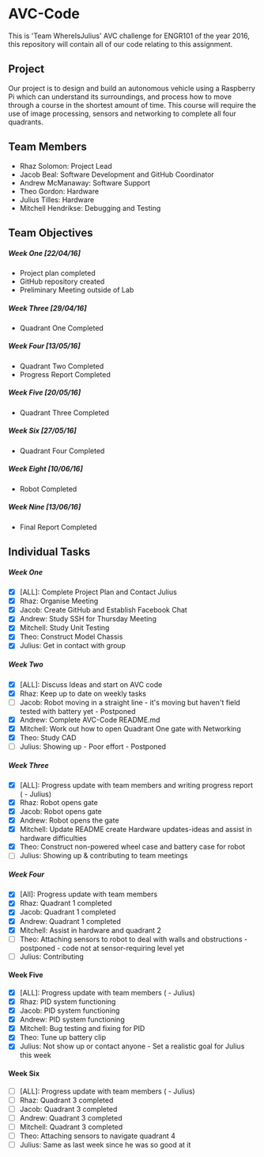 # AVC-Code

This is 'Team WhereIsJulius' AVC challenge for ENGR101 of the year 2016, this repository will contain all of our code relating to this assignment.

## Project

Our project is to design and build an autonomous vehicle using a Raspberry Pi which can understand its surroundings, and process how to move through a course in the shortest amount of time. This course will require the use of image processing, sensors and networking to complete all four quadrants.

## Team Members

- Rhaz Solomon: Project Lead
- Jacob Beal: Software Development and GitHub Coordinator
- Andrew McManaway: Software Support
- Theo Gordon: Hardware
- Julius Tilles:  Hardware
- Mitchell Hendrikse: Debugging and Testing

## Team Objectives

##### Week One [22/04/16]
- Project plan completed
- GitHub repository created
- Preliminary Meeting outside of Lab

##### Week Three [29/04/16]
- Quadrant One Completed

##### Week Four [13/05/16]
- Quadrant Two Completed
- Progress Report Completed

##### Week Five [20/05/16]
- Quadrant Three Completed

##### Week Six [27/05/16]
- Quadrant Four Completed

##### Week Eight [10/06/16]
- Robot Completed

##### Week Nine [13/06/16]
- Final Report Completed

## Individual Tasks

##### Week One
- [x] [ALL]: Complete Project Plan and Contact Julius
- [x] Rhaz: Organise Meeting
- [x] Jacob: Create GitHub and Establish Facebook Chat
- [x] Andrew: Study SSH for Thursday Meeting
- [x] Mitchell: Study Unit Testing
- [x] Theo: Construct Model Chassis
- [x] Julius: Get in contact with group

##### Week Two
- [x] [ALL]: Discuss Ideas and start on AVC code
- [x] Rhaz: Keep up to date on weekly tasks
- [ ] Jacob: Robot moving in a straight line - it's moving but haven't field tested with battery yet - Postponed
- [x] Andrew: Complete AVC-Code README.md
- [x] Mitchell: Work out how to open Quadrant One gate with Networking
- [x] Theo: Study CAD
- [ ] Julius: Showing up - Poor effort - Postponed

##### Week Three
- [x] [ALL]: Progress update with team members and writing progress report ( - Julius)
- [x] Rhaz: Robot opens gate
- [x] Jacob: Robot opens gate
- [x] Andrew: Robot opens the gate
- [x] Mitchell: Update README create Hardware updates-ideas and assist in hardware difficulties
- [x] Theo: Construct non-powered wheel case and battery case for robot
- [ ] Julius: Showing up & contributing to team meetings

##### Week Four
- [x] [All]: Progress update with team members
- [x] Rhaz: Quadrant 1 completed
- [x] Jacob: Quadrant 1 completed
- [x] Andrew: Quadrant 1 completed
- [x] Mitchell: Assist in hardware and quadrant 2
- [ ] Theo: Attaching sensors to robot to deal with walls and obstructions - postponed - code not at sensor-requiring level yet
- [ ] Julius: Contributing

#### Week Five
- [x] [ALL]: Progress update with team members ( - Julius)
- [x] Rhaz: PID system functioning
- [x] Jacob: PID system functioning
- [x] Andrew: PID system functioning
- [x] Mitchell: Bug testing and fixing for PID
- [x] Theo: Tune up battery clip
- [x] Julius: Not show up or contact anyone - Set a realistic goal for Julius this week

#### Week Six
- [ ] [ALL]: Progress update with team members ( - Julius)
- [ ] Rhaz: Quadrant 3 completed
- [ ] Jacob: Quadrant 3 completed
- [ ] Andrew: Quadrant 3 completed
- [ ] Mitchell: Quadrant 3 completed
- [ ] Theo: Attaching sensors to navigate quadrant 4
- [ ] Julius: Same as last week since he was so good at it
